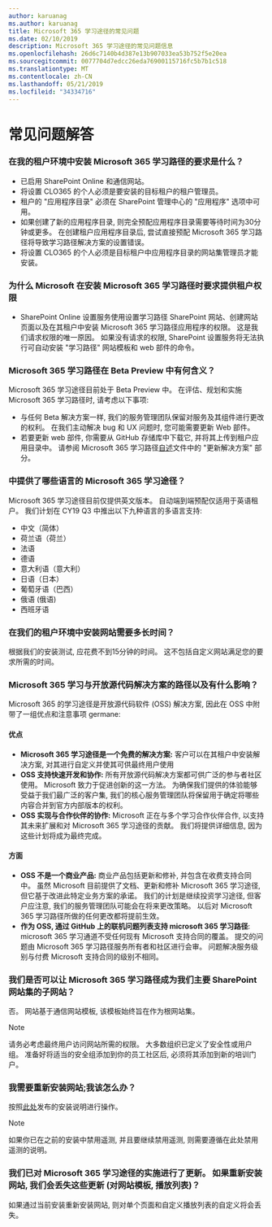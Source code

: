 ```yaml
---
author: karuanag
ms.author: karuanag
title: Microsoft 365 学习途径的常见问题
ms.date: 02/10/2019
description: Microsoft 365 学习途径的常见问题信息
ms.openlocfilehash: 26d6c7140b4d387e13b907033ea53b752f5e20ea
ms.sourcegitcommit: 0077704d7edcc26eda76900115716fc5b7b1c518
ms.translationtype: MT
ms.contentlocale: zh-CN
ms.lasthandoff: 05/21/2019
ms.locfileid: "34334716"
---
```

# <a name="frequently-asked-questions"></a>常见问题解答

### <a name="what-are-the-requirements-for-installing-microsoft-365-learning-pathways-into-my-tenant-environment"></a>在我的租户环境中安装 Microsoft 365 学习路径的要求是什么？

- 已启用 SharePoint Online 和通信网站。
- 将设置 CLO365 的个人必须是要安装的目标租户的租户管理员。
- 租户的 "应用程序目录" 必须在 SharePoint 管理中心的 "应用程序" 选项中可用。
- 如果创建了新的应用程序目录, 则完全预配应用程序目录需要等待时间为30分钟或更多。 在创建租户应用程序目录后, 尝试直接预配 Microsoft 365 学习路径将导致学习路径解决方案的设置错误。 
- 将设置 CLO365 的个人必须是目标租户中应用程序目录的网站集管理员才能安装。

### <a name="why-is-microsoft-asking-for-tenant-permissions-when-installing-microsoft-365-learning-pathways"></a>为什么 Microsoft 在安装 Microsoft 365 学习路径时要求提供租户权限 

- SharePoint Online 设置服务使用设置学习路径 SharePoint 网站、创建网站页面以及在其租户中安装 Microsoft 365 学习路径应用程序的权限。 这是我们请求权限的唯一原因。 如果没有请求的权限, SharePoint 设置服务将无法执行可自动安装 "学习路径" 网站模板和 web 部件的命令。 

### <a name="what-are-the-implications-of-microsoft-365-learning-pathways-being-in-a-beta-preview"></a>Microsoft 365 学习路径在 Beta Preview 中有何含义？ 

Microsoft 365 学习途径目前处于 Beta Preview 中。 在评估、规划和实施 Microsoft 365 学习路径时, 请考虑以下事项:

- 与任何 Beta 解决方案一样, 我们的服务管理团队保留对服务及其组件进行更改的权利。 在我们主动解决 bug 和 UX 问题时, 您可能需要更新 Web 部件。
- 若要更新 web 部件, 你需要从 GitHub 存储库中下载它, 并将其上传到租户应用目录中。 请参阅 Microsoft 365 学习路径[自述](https://github.com/pnp/custom-learning-office-365/blob/master/README.md)文件中的 "更新解决方案" 部分。 

### <a name="what-languages-is-microsoft-365-learning-pathways-available-in"></a>中提供了哪些语言的 Microsoft 365 学习途径？

Microsoft 365 学习途径目前仅提供英文版本。 自动端到端预配仅适用于英语租户。 我们计划在 CY19 Q3 中推出以下九种语言的多语言支持: 

- 中文（简体） 
- 荷兰语（荷兰） 
- 法语  
- 德语 
- 意大利语（意大利） 
- 日语（日本）  
- 葡萄牙语（巴西） 
- 俄语 (俄语)  
- 西班牙语 

### <a name="how-long-will-it-take-to-install-the-site-in-our-tenant-environment"></a>在我们的租户环境中安装网站需要多长时间？

根据我们的安装测试, 应花费不到15分钟的时间。 这不包括自定义网站满足您的要求所需的时间。

### <a name="is-microsoft-365-learning-pathways-an-open-source-solution-and-what-are-the-implications"></a>Microsoft 365 学习与开放源代码解决方案的路径以及有什么影响？

Microsoft 365 的学习途径是开放源代码软件 (OSS) 解决方案, 因此在 OSS 中附带了一组优点和注意事项 germane:

#### <a name="benefits"></a>优点 
- **Microsoft 365 学习途径是一个免费的解决方案:** 客户可以在其租户中安装解决方案, 对其进行自定义并使其可供最终用户使用
- **OSS 支持快速开发和协作:** 所有开放源代码解决方案都可供广泛的参与者社区使用。  Microsoft 致力于促进创新的这一方法。  为确保我们提供的体验能够受益于我们最广泛的客户集, 我们的核心服务管理团队将保留用于确定将哪些内容合并到官方内部版本的权利。  
- **OSS 实现与合作伙伴的协作:** Microsoft 正在与多个学习合作伙伴合作, 以支持其未来扩展和对 Microsoft 365 学习途径的贡献。 我们将提供详细信息, 因为这些计划将成为最终完成。 
    
#### <a name="implications"></a>方面
- **OSS 不是一个商业产品:** 商业产品包括更新和修补, 并包含在收费支持合同中。 虽然 Microsoft 目前提供了文档、更新和修补 Microsoft 365 学习途径, 但它基于改进此特定业务方案的承诺。 我们的计划是继续投资学习途径, 但客户应注意, 我们的服务管理团队可能会在将来更改策略。 以后对 Microsoft 365 学习路径所做的任何更改都将提前生效。 
- **作为 OSS, 通过 GitHub 上的联机问题列表支持 microsoft 365 学习路径**: microsoft 365 学习通道不受任何现有 Microsoft 支持合同的覆盖。 提交的问题由 Microsoft 365 学习路径服务所有者和社区进行会审。 问题解决服务级别与付费 Microsoft 支持合同的级别不相同。  

### <a name="can-we-make-the-microsoft-365-learning-pathways-a-subsite-of-our-primary-sharepoint-site-collection"></a>我们是否可以让 Microsoft 365 学习路径成为我们主要 SharePoint 网站集的子网站？

否。 网站基于通信网站模板, 该模板始终旨在作为根网站集。

> [!NOTE]
> 请务必考虑最终用户访问网站所需的权限。 大多数组织已定义了安全性或用户组。 准备好将适当的安全组添加到你的员工社区后, 必须将其添加到新的培训门户。

### <a name="i-need-to-reinstall-the-site-what-should-i-do"></a>我需要重新安装网站;我该怎么办？

按照[此处](custom_provision.md)发布的安装说明进行操作。

> [!NOTE]
> 如果你已在之前的安装中禁用遥测, 并且要继续禁用遥测, 则需要遵循在此处禁用遥测的说明。

### <a name="we-made-updates-to-our-implementation-of-microsoft-365-learning-pathways-will-we-lose-these-updates-made-to-site-template-playlists-if-we-reinstall-the-site"></a>我们已对 Microsoft 365 学习途径的实施进行了更新。 如果重新安装网站, 我们会丢失这些更新 (对网站模板, 播放列表)？

如果通过当前安装重新安装网站, 则对单个页面和自定义播放列表的自定义将会丢失。  